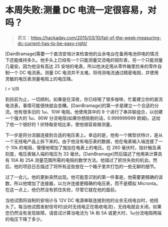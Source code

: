 # 本周失败:测量 DC 电流一定很容易，对吗？

> 原文：<https://hackaday.com/2015/03/10/fail-of-the-week-measuring-dc-current-has-to-be-easy-right/>

[DainBramage]需要一个直流安培计来检查他的业余电台在备用电池供电的情况下还能维持多久。他手头上已经有一个只能测量交流电的钳形表，另一个只能测量几毫安。因为他没有高达 25 安培的电表，所以他决定用从零件箱里捡来的零件自制一个 DC 电流表。测量 DC 电流并不太难。将待测电流通过精密电阻，并使用灵敏的电压表测量电阻上的电压降。

I = V/R

到目前为止，一切顺利。如果是在深夜，你已经喝了很多咖啡，忙着建立你的直流电流表，事情可能很快就会变糟。[DainBramage]的第一步是建立一个合适的分流。他有很多旧的 1ω、10W 电阻。他使用其中的 9 个进行了串并联组合，以创建一个强大的 1ω、90W 分流电阻(如果你想挑剔的话，0.999999999 欧姆)。这给了他一个很好的 1 伏特每安培比率，使他很容易做测量。

下一步是将分流器连接到合适的电压表上。幸运的是，他有一个微型伏特计，是从一个无线电产品上拆下来的。由于他没有电压表的数据，他在电表输入端连接了一个 10k 的电阻，慢慢地增加了施加在电表上的电压。在 260 毫伏时，指针触及满刻度，电压表输入端的电压为 33 毫伏。[DainBramage]然后描述了他用来计算具有 10A 和 25A 测量范围所需的电阻的数学方法。他错过了抓住失败的机会。然后，他的项目日志描述了将所有这些放在一个箱子里并打包的一些无聊的细节。

过了一会儿，他的更新突然出现。他可能意识到的第一件事是，他需要更精确的读数，所以他增加了连接器，以允许连接更精确的电压表，而不是模拟 Micronta。在这一点上，他仍然没有抓住失败，尽管它就在他的面前。

当他试图将自制的安培计与 12V DC 电源串联连接到他的业余无线电台时，他挠头了。每当他试图发射信号时(此时无线电正在吸收电流)，无线电就会关闭。如果您仍然没有发现故障，请尝试计算当电流为 1A 和 5A 或更大时，1ω分流电阻两端的电压下降了多少。